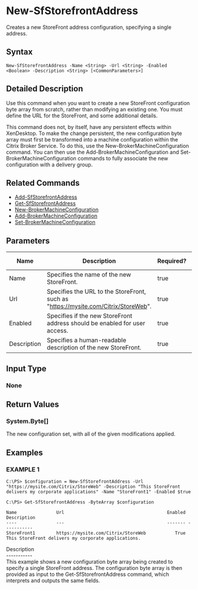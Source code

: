 ﻿# New-SfStorefrontAddress

   Creates a new StoreFront address configuration, specifying a single address.

## Syntax
```
New-SfStorefrontAddress -Name <String> -Url <String> -Enabled <Boolean> -Description <String> [<CommonParameters>]
```

## Detailed Description
   Use this command when you want to create a new StoreFront configuration byte array from scratch, rather than modifying an existing one. You must define the URL for the StoreFront, and some additional details.


This command does not, by itself, have any persistent effects within XenDesktop. To make the change persistent, the new configuration byte array must first be transformed into a machine configuration within the Citrix Broker Service. To do this, use the New-BrokerMachineConfiguration command. You can then use the Add-BrokerMachineConfiguration and Set-BrokerMachineConfiguration commands to fully associate the new configuration with a delivery group.

## Related Commands
  * [Add-SfStorefrontAddress](Add-SfStorefrontAddress.html)
  * [Get-SfStorefrontAddress](Get-SfStorefrontAddress.html)
  * [New-BrokerMachineConfiguration](New-BrokerMachineConfiguration.html)
  * [Add-BrokerMachineConfiguration](Add-BrokerMachineConfiguration.html)
  * [Set-BrokerMachineConfiguration](Set-BrokerMachineConfiguration.html)
## Parameters

| Name   | Description | Required? | Pipeline Input | Default Value |
| --- | --- | --- | --- | --- |
| Name | Specifies the name of the new StoreFront. | true | false |  |
| Url | Specifies the URL to the StoreFront, such as "https://mysite.com/Citrix/StoreWeb". | true | false |  |
| Enabled | Specifies if the new StoreFront address should be enabled for user access. | true | false |  |
| Description | Specifies a human-readable description of the new StoreFront. | true | false |  |

## Input Type
### None
   
## Return Values
### System.Byte[]
   The new configuration set, with all of the given modifications applied.
## Examples

### EXAMPLE 1
```
C:\PS> $configuration = New-SfStorefrontAddress -Url "https://mysite.com/Citrix/StoreWeb" -Description "This StoreFront delivers my corporate applications" -Name "StoreFront1" -Enabled $true

C:\PS> Get-SfStorefrontAddress -ByteArray $configuration

Name               Url                                       Enabled Description
----               ---                                       ------- -----------
StoreFront1        https://mysite.com/Citrix/StoreWeb           True This StoreFront delivers my corporate applications.
```
   Description<br>-----------<br>This example shows a new configuration byte array being created to specify a single StoreFront address. The configuration byte array is then provided as input to the Get-SfStorefrontAddress command, which interprets and outputs the same fields.

